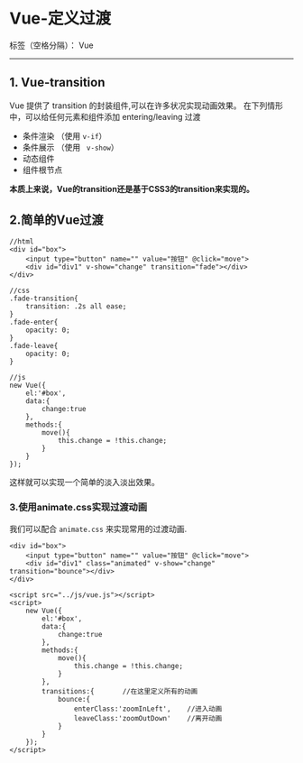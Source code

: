 # Vue-定义过渡

标签（空格分隔）： Vue

---

## 1. Vue-transition
Vue 提供了 transition 的封装组件,可以在许多状况实现动画效果。
在下列情形中，可以给任何元素和组件添加 entering/leaving 过渡  

 - 条件渲染 （使用 `v-if`）
 - 条件展示 （使用 ` v-show`）
 - 动态组件
 - 组件根节点

**本质上来说，Vue的transition还是基于CSS3的transition来实现的。**

## 2.简单的Vue过渡
```
//html
<div id="box">
    <input type="button" name="" value="按钮" @click="move">
    <div id="div1" v-show="change" transition="fade"></div>
</div>

//css
.fade-transition{
    transition: .2s all ease;
}
.fade-enter{
    opacity: 0;
}
.fade-leave{
    opacity: 0;
}

//js
new Vue({
    el:'#box',
    data:{
        change:true
    },
    methods:{
        move(){
            this.change = !this.change;
        }
    }
});
```
这样就可以实现一个简单的淡入淡出效果。

### 3.使用animate.css实现过渡动画
我们可以配合 `animate.css` 来实现常用的过渡动画.
```
<div id="box">
    <input type="button" name="" value="按钮" @click="move">
    <div id="div1" class="animated" v-show="change" transition="bounce"></div>
</div>

<script src="../js/vue.js"></script>
<script>
    new Vue({
        el:'#box',
        data:{
            change:true
        },
        methods:{
            move(){
                this.change = !this.change;
            }
        },
        transitions:{       //在这里定义所有的动画
            bounce:{
                enterClass:'zoomInLeft',    //进入动画
                leaveClass:'zoomOutDown'    //离开动画
            }
        }
    });
</script>
```





